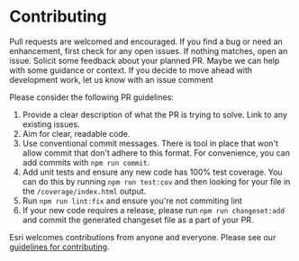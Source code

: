 # Contributing
Pull requests are welcomed and encouraged. If you find a bug or need an enhancement, first check for any open issues. If nothing matches, open an issue. Solicit some feedback about your planned PR.  Maybe we can help with some guidance or context. If you decide to move ahead with development work, let us know with an issue comment

Please consider the following PR guidelines:
1. Provide a clear description of what the PR is trying to solve.  Link to any existing issues.
2. Aim for clear, readable code.
3. Use conventional commit messages. There is tool in place that won't allow commit that don't adhere to this format. For convenience, you can add commits with `npm run commit`.
3. Add unit tests and ensure any new code has 100% test coverage. You can do this by running `npm run test:cov` and then looking for your file in the `/coverage/index.html` output.
4. Run `npm run lint:fix` and ensure you're not commiting lint
5. If your new code requires a release, please run `npm run changeset:add` and commit the generated changeset file as a part of your PR.

Esri welcomes contributions from anyone and everyone. Please see our [guidelines for contributing](https://github.com/Esri/contributing).